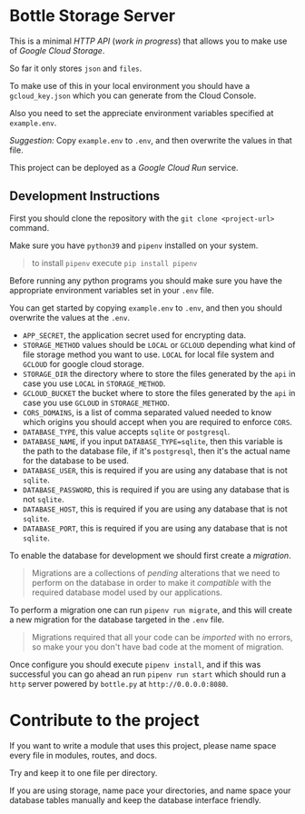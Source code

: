 # Bottle Storage Server

This is a minimal _HTTP API_ (_work in progress_) that allows you
to make use of _Google Cloud Storage_.

So far it only stores `json` and `files`.

To make use of this in your local environment you should have a
`gcloud_key.json` which you can generate from the Cloud Console.

Also you need to set the appreciate environment variables specified at
`example.env`.

_Suggestion:_ Copy `example.env` to `.env`, and then overwrite the values
in that file.

This project can be deployed as a _Google Cloud Run_ service.

## Development Instructions

First you should clone the repository with the `git clone <project-url>` command.

Make sure you have `python39` and `pipenv` installed on your system.

> to install `pipenv` execute `pip install pipenv`

Before running any python programs you should make sure you have the appropriate
environment variables set in your `.env` file.

You can get started by copying `example.env` to `.env`, and then you should
overwrite the values at the `.env`.

 - `APP_SECRET`, the application secret used for encrypting data.
 - `STORAGE_METHOD` values should be `LOCAL` or `GCLOUD` depending what kind of
 file storage method you want to use. `LOCAL` for local file system and `GCLOUD` for
 google cloud storage.
 - `STORAGE_DIR` the directory where to store the files generated by the `api` in case you use `LOCAL` in `STORAGE_METHOD`.
 - `GCLOUD_BUCKET` the bucket where to store the files generated by the `api` in case you use `GCLOUD` in `STORAGE_METHOD`.
 - `CORS_DOMAINS`, is a list of comma separated valued needed to know which origins you should accept when you are required to enforce `CORS`.
 - `DATABASE_TYPE`, this value accepts `sqlite` or `postgresql`.
 - `DATABASE_NAME`, if you input `DATABASE_TYPE=sqlite`, then this variable is the path to the database file, if it's `postgresql`, then it's the actual name for the database to be used.
 - `DATABASE_USER`, this is required if you are using any database that is not `sqlite`.
 - `DATABASE_PASSWORD`, this is required if you are using any database that is not `sqlite`.
 - `DATABASE_HOST`, this is required if you are using any database that is not `sqlite`.
 - `DATABASE_PORT`, this is required if you are using any database that is not `sqlite`.

To enable the database for development we should first create a _migration_.

> Migrations are a collections of _pending_ alterations that we need to perform on the database
> in order to make it _compatible_ with the required database model used by our applications.

To perform a migration one can run `pipenv run migrate`, and this will create a new migration for the database targeted in the `.env` file.

> Migrations required that all your code can be _imported_ with no errors, so make your you don't have bad code at the moment of migration.

Once configure you should execute `pipenv install`, and if this was successful you can
go ahead an run `pipenv run start` which should run a `http` server powered by
`bottle.py` at `http://0.0.0.0:8080`.


# Contribute to the project

If you want to write a module that uses this project, please
name space every file in modules, routes, and docs.

Try and keep it to one file per directory.

If you are using storage, name pace your directories, and name space
your database tables manually and keep the database interface
friendly.
